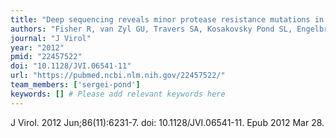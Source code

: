 ```yaml
---
title: "Deep sequencing reveals minor protease resistance mutations in patients failing a protease inhibitor regimen"
authors: "Fisher R, van Zyl GU, Travers SA, Kosakovsky Pond SL, Engelbrech S, Murrell B, Scheffler K, Smith D."
journal: "J Virol"
year: "2012"
pmid: "22457522"
doi: "10.1128/JVI.06541-11"
url: "https://pubmed.ncbi.nlm.nih.gov/22457522/"
team_members: ['sergei-pond']
keywords: [] # Please add relevant keywords here
---
```

J Virol. 2012 Jun;86(11):6231-7. doi: 10.1128/JVI.06541-11. Epub 2012 Mar 28.